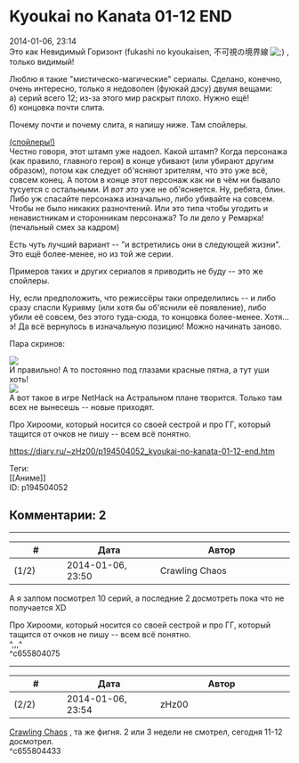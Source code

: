 Kyoukai no Kanata 01-12 END
===========================

  
2014-01-06, 23:14  
 Это как Невидимый Горизонт (fukashi no kyoukaisen, 不可視の境界線 ![;)](http://static.diary.ru/picture/1136.gif) , только видимый!   
   
 Люблю я такие "мистическо-магические" сериалы. Сделано, конечно, очень интересно, только я недоволен (фуюкай дэсу) двумя вещами:   
 а) серий всего 12; из-за этого мир раскрыт плохо. Нужно ещё!   
 б) концовка почти слита.   
   
 Почему почти и почему слита, я напишу ниже. Там спойлеры.   
   
  [(спойлеры!)](https://zHz00.diary.ru/p194504052.htm?index=1#linkmore194504052m1)      
 Честно говоря, этот штамп уже надоел. Какой штамп? Когда персонажа (как правило, главного героя) в конце убивают (или убирают другим образом), потом как следует об'ясняют зрителям, что это уже всё, совсем конец. А потом в конце этот персонаж как ни в чём ни бывало тусуется с остальными. И  *вот это*  уже не об'ясняется. Ну, ребята, блин. Либо уж спасайте персонажа изначально, либо убивайте на совсем. Чтобы не было никаких разночтений. Или это типа чтобы угодить и ненавистникам и сторонникам персонажа? То ли дело у Ремарка! (печальный смех за кадром)   
   
 Есть чуть лучший вариант -- "и встретились они в следующей жизни". Это ещё более-менее, но из той же серии.   
   
 Примеров таких и других сериалов я приводить не буду -- это же спойлеры.   
   
 Ну, если предположить, что режиссёры таки определились -- и либо сразу спасли Курияму (или хотя бы об'яснили её появление), либо убили её совсем, без этого туда-сюда, то концовка более-менее. Хотя... э! Да всё вернулось в изначальную позицию! Можно начинать заново.     
   
 Пара скринов:   
   
   [![](http://s020.radikal.ru/i722/1401/5d/3096861324b5t.jpg)](http://radikal.ru/fp/1b89c1cb0ace42c6ad3e3244649cf4f2)    
 И правильно! А то постоянно под глазами красные пятна, а тут уши хоть!   
  [![](http://s018.radikal.ru/i515/1401/a6/f3cd0330bdeat.jpg)](http://radikal.ru/fp/ad792abefe7844c2bcb59582dbb042e8)    
 А вот такое в игре NetHack на Астральном плане творится. Только там всех не вынесешь -- новые приходят.   
    
   
 Про Хирооми, который носится со своей сестрой и про ГГ, который тащится от очков не пишу -- всем всё понятно.   
  
<https://diary.ru/~zHz00/p194504052_kyoukai-no-kanata-01-12-end.htm>  
  
Теги:  
[[Аниме]]  
ID: p194504052  


Комментарии: 2
--------------

  


---



|         #         |              Дата              |                     Автор                     |           ID           |
| --- | --- | --- | --- |
| (1/2) | 2014-01-06, 23:50 | Crawling Chaos | c655804075 |

  
 A я залпом посмотрел 10 серий, а последние 2 досмотреть пока что не получается XD   
   
  Про Хирооми, который носится со своей сестрой и про ГГ, который тащится от очков не пишу -- всем всё понятно.    
 ^,,,^   
 ^c655804075

---



|         #         |              Дата              |                     Автор                     |           ID           |
| --- | --- | --- | --- |
| (2/2) | 2014-01-06, 23:54 | zHz00 | c655804433 |

  
  [Crawling Chaos](http://degozaru.diary.ru "de gozaru")  , та же фигня. 2 или 3 недели не смотрел, сегодня 11-12 досмотрел.   
 ^c655804433